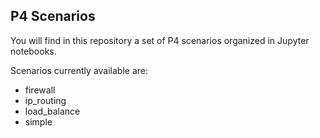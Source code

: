 ## P4 Scenarios

You will find in this repository a set of P4 scenarios organized in Jupyter notebooks.   

Scenarios currently available are:    

- firewall
- ip_routing
- load_balance
- simple
